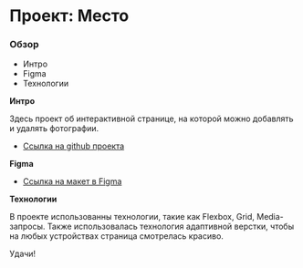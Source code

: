 # Проект: Место

### Обзор

* Интро
* Figma
* Технологии

**Интро**

Здесь проект об интерактивной странице, на которой можно добавлять и удалять фотографии.
* [Ссылка на github проекта](https://ishkabibra.github.io/mesto-project/)

**Figma**

* [Ссылка на макет в Figma](https://www.figma.com/file/2cn9N9jSkmxD84oJik7xL7/JavaScript.-Sprint-4?node-id=0%3A1)

**Технологии**

В проекте использованны технологии, такие как Flexbox, Grid, Media-запросы. Также использовалась
технология адаптивной верстки, чтобы на любых устройствах страница смотрелась красиво.

Удачи!
